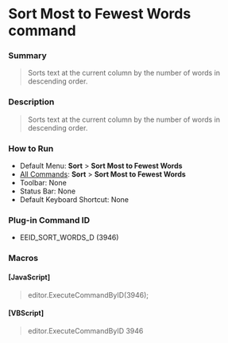 # Sort Most to Fewest Words command

### Summary

> Sorts text at the current column by the number of words in descending order.

### Description

> Sorts text at the current column by the number of words in descending order.

### How to Run

- Default Menu: **Sort** \> **Sort Most to Fewest Words**
- [All Commands](../tools/all_commands): **Sort** \> **Sort Most to Fewest Words**
- Toolbar: None
- Status Bar: None
- Default Keyboard Shortcut: None

### Plug-in Command ID

- EEID\_SORT\_WORDS\_D (3946)

### Macros

#### \[JavaScript\]

> editor.ExecuteCommandByID(3946);

#### \[VBScript\]

> editor.ExecuteCommandByID 3946
